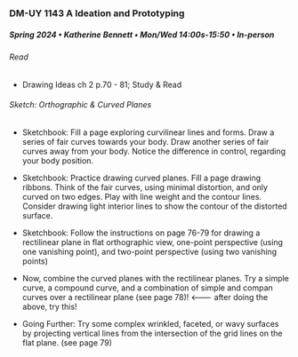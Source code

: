 ### DM-UY 1143 A Ideation and Prototyping
##### Spring 2024 • Katherine Bennett • Mon/Wed 14:00s-15:50 • In-person

###### Read 

* Drawing Ideas ch 2 p.70 - 81; Study & Read

###### Sketch: Orthographic & Curved Planes



 - Sketchbook: Fill a page exploring curvilinear lines and forms. Draw a series of fair curves towards your body. Draw another series of fair curves away from your body. Notice the difference in control, regarding your body position.

 - Sketchbook: Practice drawing curved planes. Fill a page drawing ribbons. Think of the fair curves, using minimal distortion, and only curved on two edges. Play with line weight and the contour lines. Consider drawing light interior lines to show the contour of the distorted surface.

 - Sketchbook: Follow the instructions on page 76-79 for drawing a rectilinear plane in flat orthographic view, one-point perspective (using one vanishing point), and two-point perspective (using two vanishing points)

 - Now, combine the curved planes with the rectilinear planes. Try a simple curve, a compound curve, and a combination of simple and compan curves over a rectilinear plane (see page 78)! <--- after doing the above, try this!

 - Going Further: Try some complex wrinkled, faceted, or wavy surfaces by projecting vertical lines from the intersection of the grid lines on the flat plane. (see page 79)